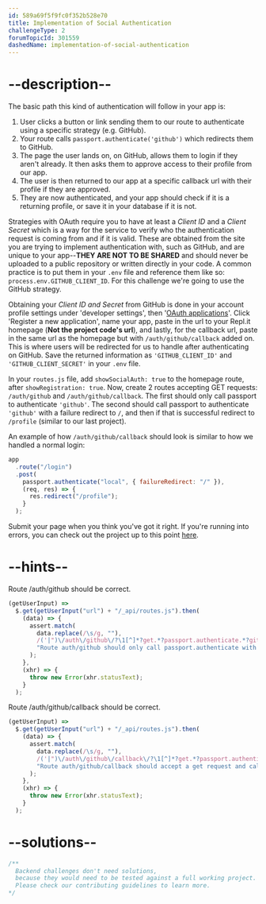 ```yaml
---
id: 589a69f5f9fc0f352b528e70
title: Implementation of Social Authentication
challengeType: 2
forumTopicId: 301559
dashedName: implementation-of-social-authentication
---
```


# --description--

The basic path this kind of authentication will follow in your app is:

1.  User clicks a button or link sending them to our route to authenticate using a specific strategy (e.g. GitHub).
2.  Your route calls `passport.authenticate('github')` which redirects them to GitHub.
3.  The page the user lands on, on GitHub, allows them to login if they aren't already. It then asks them to approve access to their profile from our app.
4.  The user is then returned to our app at a specific callback url with their profile if they are approved.
5.  They are now authenticated, and your app should check if it is a returning profile, or save it in your database if it is not.

Strategies with OAuth require you to have at least a _Client ID_ and a _Client Secret_ which is a way for the service to verify who the authentication request is coming from and if it is valid. These are obtained from the site you are trying to implement authentication with, such as GitHub, and are unique to your app--**THEY ARE NOT TO BE SHARED** and should never be uploaded to a public repository or written directly in your code. A common practice is to put them in your `.env` file and reference them like so: `process.env.GITHUB_CLIENT_ID`. For this challenge we're going to use the GitHub strategy.

Obtaining your _Client ID and Secret_ from GitHub is done in your account profile settings under 'developer settings', then '[OAuth applications](https://github.com/settings/developers)'. Click 'Register a new application', name your app, paste in the url to your Repl.it homepage (**Not the project code's url**), and lastly, for the callback url, paste in the same url as the homepage but with `/auth/github/callback` added on. This is where users will be redirected for us to handle after authenticating on GitHub. Save the returned information as `'GITHUB_CLIENT_ID'` and `'GITHUB_CLIENT_SECRET'` in your `.env` file.

In your `routes.js` file, add `showSocialAuth: true` to the homepage route, after `showRegistration: true`. Now, create 2 routes accepting GET requests: `/auth/github` and `/auth/github/callback`. The first should only call passport to authenticate `'github'`. The second should call passport to authenticate `'github'` with a failure redirect to `/`, and then if that is successful redirect to `/profile` (similar to our last project).

An example of how `/auth/github/callback` should look is similar to how we handled a normal login:

```js
app
  .route("/login")
  .post(
    passport.authenticate("local", { failureRedirect: "/" }),
    (req, res) => {
      res.redirect("/profile");
    }
  );
```

Submit your page when you think you've got it right. If you're running into errors, you can check out the project up to this point [here](https://gist.github.com/camperbot/1f7f6f76adb178680246989612bea21e).

# --hints--

Route /auth/github should be correct.

```js
(getUserInput) =>
  $.get(getUserInput("url") + "/_api/routes.js").then(
    (data) => {
      assert.match(
        data.replace(/\s/g, ""),
        /('|")\/auth\/github\/?\1[^]*?get.*?passport.authenticate.*?github/gi,
        "Route auth/github should only call passport.authenticate with github"
      );
    },
    (xhr) => {
      throw new Error(xhr.statusText);
    }
  );
```

Route /auth/github/callback should be correct.

```js
(getUserInput) =>
  $.get(getUserInput("url") + "/_api/routes.js").then(
    (data) => {
      assert.match(
        data.replace(/\s/g, ""),
        /('|")\/auth\/github\/callback\/?\1[^]*?get.*?passport.authenticate.*?github.*?failureRedirect:("|')\/\2/gi,
        "Route auth/github/callback should accept a get request and call passport.authenticate for github with a failure redirect to home"
      );
    },
    (xhr) => {
      throw new Error(xhr.statusText);
    }
  );
```

# --solutions--

```js
/**
  Backend challenges don't need solutions, 
  because they would need to be tested against a full working project. 
  Please check our contributing guidelines to learn more.
*/
```
